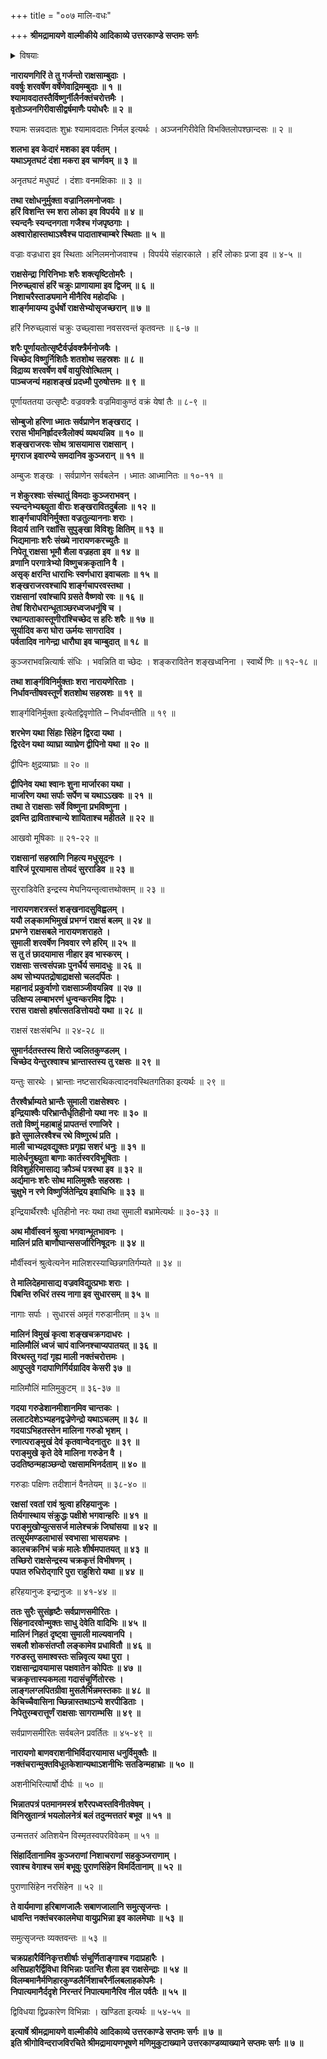 +++
title = "००७ मालि-वधः"

+++
**श्रीमद्रामायणे वाल्मीकीये आदिकाव्ये उत्तरकाण्डे सप्तमः सर्गः**


<details><summary>विषयाः</summary>

श्रीनारायणेन बहु-राक्षस-सेना-संहरण-पूर्वकं मालि-वधः ॥ १ ॥
</details>


**नारायणगिरिं ते तु गर्जन्तो राक्षसाम्बुदाः ।  
ववर्षुः शरवर्षेण वर्षेणेवाद्रिमम्बुदाः ॥ १ ॥  
श्यामावदातस्तैर्विष्णुर्नीलैर्नक्तंचरोत्तमैः ।  
वृतोञ्जनगिरीवासीद्वर्षमाणैः पयोधरैः ॥ २ ॥**

श्यामः सन्नवदातः शुभ्रः श्यामावदातः निर्मल इत्यर्थः । अञ्जनगिरीवेति विभक्तिलोपश्छान्दसः ॥ २ ॥

**शलभा इव केदारं मशका इव पर्वतम् ।  
यथाऽमृतघटं दंशा मकरा इव चार्णवम् ॥ ३ ॥**

अनृतघटं मधुघटं । दंशाः वनमक्षिकाः ॥ ३ ॥

**तथा रक्षोधनुर्मुक्ता वज्रानिलमनोजवाः ।  
हरिं विशन्ति स्म शरा लोका इव विपर्यये ॥ ४ ॥  
स्यन्दनैः स्यन्दनगता गजैश्च गंजपृष्ठगाः ।  
अश्वारोहास्तथाऽश्वैश्च पादाताश्चाम्बरे स्थिताः ॥ ५ ॥**

वज्राः वज्रधारा इव स्थिताः अनिलमनोजवाश्च । विपर्यये संहारकाले । हरिं लोकाः प्रजा इव ॥ ४-५ ॥

**राक्षसेन्द्रा गिरिनिभाः शरैः शक्त्यृष्टितोमरैः ।  
निरुच्छ्वासं हरिं चक्रुः प्राणायामा इव द्विजम् ॥ ६ ॥  
निशाचरैस्ताड्यमाने मीनैरिव महोदधिः ।  
शार्ङ्गमायम्य दुर्धर्षो राक्षसेभ्योसृजच्छरान् ॥ ७ ॥**

हरिं निरुच्छ्वासं चक्रुः उच्छ्वासा नवसरवन्तं कृतवन्तः ॥ ६-७ ॥

**शरैः पूर्णायतोत्सृष्टैर्वर्ज्रवक्त्रैर्मनोजवैः ।  
चिच्छेद विष्णुर्निशितैः शतशोथ सहस्रशः ॥ ८ ॥  
विद्राव्य शरवर्षेण वर्षं वायुरिवोत्थितम् ।  
पाञ्चजन्यं महाशङ्खं प्रदध्मौ पुरुषोत्तमः ॥ ९ ॥**

पूर्णायततया उत्सृष्टैः वज्रवक्त्रैः वज्रमिवाकुण्ठं वक्रं येषां तैः ॥ ८-९ ॥

**सोम्बुजो हरिणा ध्मातः सर्वप्राणेन शङ्खराट् ।  
ररास भीमनिर्ह्रादस्त्रैलोक्यं व्यथयन्निव ॥ १० ॥  
शङ्खराजरवः सोथ त्रासयामास राक्षसान् ।  
मृगराज इवारण्ये समदानिव कुञ्जरान् ॥ ११ ॥**

अम्बुजः शङ्खः । सर्वप्राणेन सर्वबलेन । ध्मातः आध्मानितः ॥ १०-११ ॥

**न शेकुरश्वाः संस्थातुं विमदाः कुञ्जराभवन् ।  
स्यन्दनेभ्यश्च्युता वीराः शङ्खरावितदुर्बलाः ॥ १२ ॥  
शार्ङ्गचापविनिर्मुक्ता वज्रतुल्याननाः शराः ।  
विदार्य तानि रक्षांसि सुपुङ्खा विविशुः क्षितिम् ॥ १३ ॥  
भिद्यमानाः शरैः संख्ये नारायणकरच्युतैः ॥  
निपेतू राक्षसा भूमौ शैला वज्रहता इव ॥ १४ ॥  
व्रणानि परगात्रेभ्यो विष्णुचक्रकृतानि वै ।  
असृक् क्षरन्ति धाराभिः स्वर्णधारा इवाचलाः ॥ १५ ॥  
शङ्खराजरवश्चापि शार्ङ्गचापरवस्तथा ।  
राक्षसानां रवांश्चापि ग्रसते वैष्णवो रवः ॥ १६ ॥  
तेषां शिरोधरान्धूताञ्छरध्वजधनूंषि च ।  
रथान्पताकास्तूणीरांश्चिच्छेद स हरिः शरैः ॥ १७ ॥  
सूर्यादिव करा घोरा ऊर्मयः सागरादिव ।  
पर्वतादिव नागेन्द्रा धारौघा इव चाम्बुदात् ॥ १८ ॥**

कुञ्जराभवन्नित्यार्षः संधिः । भवन्निति वा च्छेदः । शङ्करावितेन शङ्खध्वनिना । स्वार्थे णिः ॥ १२-१८ ॥

**तथा शार्ङ्गविनिर्मुक्ताः शरा नारायणेरिताः ।  
निर्धावन्तीषवस्तूर्णं शतशोथ सहस्रशः ॥ १९ ॥**

शार्ङ्गविनिर्मुक्ता इत्येतद्विवृणोति – निर्धावन्तीति ॥ १९ ॥

**शरभेण यथा सिंहाः सिंहेन द्विरदा यथा ।  
द्विरदेन यथा व्याघ्रा व्याघ्रेण द्वीपिनो यथा ॥ २० ॥**

द्वीपिनः क्षुद्रव्याघ्राः ॥ २० ॥

**द्वीपिनेव यथा श्वानः शुना मार्जारका यथा ।  
मार्जारेण यथा सर्पाः सर्पेण च यथाऽऽखवः ॥ २१ ॥  
तथा ते राक्षसाः सर्वे विष्णुना प्रभविष्णुना ।  
द्रवन्ति द्राविताश्चान्ये शायिताश्च महीतले ॥ २२ ॥**

आखवो मूषिकाः ॥ २१-२२ ॥

**राक्षसानां सहस्राणि निहत्य मधुसूदनः ।  
वारिजं पूरयामास तोयदं सुरराडिव ॥ २३ ॥**

सुरराडिवेति इन्द्रस्य मेघनियन्तृत्वात्तथोक्तम् ॥ २३ ॥

**नारायणशरत्रस्तं शङ्खनादसुविह्वलम् ।  
ययौ लङ्कामभिमुखं प्रभग्नं राक्षसं बलम् ॥ २४ ॥  
प्रभग्ने राक्षसबले नारायणशराहते ।  
सुमाली शरवर्षेण निववार रणे हरिम् ॥ २५ ॥  
स तु तं छादयामास नीहार इव भास्करम् ।  
राक्षसाः सत्त्वसंपन्नाः पुनर्धैर्य समादधुः ॥ २६ ॥  
अथ सोभ्यपतद्रोषाद्राक्षसो चलदर्पितः ।  
महानादं प्रकुर्वाणो राक्षसाञ्जीवयन्निव ॥ २७ ॥  
उत्क्षिप्य लम्बाभरणं धुन्वन्करमिव द्विपः ।  
ररास राक्षसो हर्षात्सतडित्तोयदो यथा ॥ २८ ॥**

राक्षसं रक्षःसंबन्धि ॥ २४-२८ ॥

**सुमार्नर्दतस्तस्य शिरो ज्वलितकुण्डलम् ।  
चिच्छेद येन्तुरश्वाश्च भ्रान्तास्तस्य तु रक्षसः ॥ २९ ॥**

यन्तुः सारथेः । भ्रान्ताः नष्टसारथिकत्वादनवस्थितगतिका इत्यर्थः ॥ २९ ॥

**तैरश्वैर्भ्राम्यते भ्रान्तैः सुमाली राक्षसेश्वरः ।  
इन्द्रियाश्वैः परिभ्रान्तैर्धृतिहीनो यथा नरः ॥ ३० ॥  
ततो विष्णुं महाबाहुं प्रापतन्तं रणाजिरे ।  
हृते सुमालेरश्वैश्च रथे विष्णुरथं प्रति ।  
माली चाभ्यद्रवद्युक्तः प्रगृह्य सशरं धनुः ॥ ३१ ॥  
मालेर्धनुश्च्युता बाणाः कार्तस्वरविभूषिताः ।  
विविशुर्हरिमासाद्य क्रौञ्चं पत्ररथा इव ॥ ३२ ॥  
अर्द्यमानः शरैः सोथ मालिमुक्तैः सहस्रशः ।  
चुक्षुभे न रणे विष्णुर्जितेन्द्रिय इवाधिभिः ॥ ३३ ॥**

इन्द्रियार्थैरश्वैः धृतिहीनो नरः यथा तथा सुमाली बभ्रामेत्यर्थः ॥ ३०-३३ ॥

**अथ मौर्वीस्वनं श्रुत्वा भगवान्भूतभावनः ।  
मालिनं प्रति बाणौघान्ससर्जारिनिषूदनः ॥ ३४ ॥**

मौर्वीस्वनं श्रुत्वेत्यनेन मालिशरस्याच्छिन्नगतिर्गम्यते ॥ ३४ ॥

**ते मालिदेहमासाद्य वज्रवविद्युत्प्रभाः शराः ।  
पिबन्ति रुधिरं तस्य नागा इव सुधारसम् ॥ ३५ ॥**

नागाः सर्पाः । सुधारसं अमृतं गरुडानीतम् ॥ ३५ ॥

**मालिनं विमुखं कृत्वा शङ्खचक्रगदाधरः ।  
मालिमौलिं ध्वजं चापं वाजिनश्चाप्यपातयत् ॥ ३६ ॥  
विरथस्तु गदां गृह्य माली नक्तंचरोत्तमः ।  
आपुप्लुवे गदापाणिर्गिर्यग्रादिव केसरी ३७ ॥**

मालिमौलिं मालिमुकुटम् ॥ ३६-३७ ॥

**गदया गरुडेशानमीशानमिव चान्तकः ।  
ललाटदेशेऽभ्यहनद्वज्रेणेन्द्रो यथाऽचलम् ॥ ३८ ॥  
गदयाऽभिहतस्तेन मालिना गरुडो भृशम् ।  
रणात्पराङ्मुखं देवं कृतवान्वेदनातुरः ॥ ३९ ॥  
पराङ्मुखे कृते देवे मालिना गरुडेन वै ।  
उदतिष्ठन्महाञ्छन्दो रक्षसामभिनर्दताम् ॥ ४० ॥**

गरुडाः पक्षिणः तदीशानं वैनतेयम् ॥ ३८-४० ॥

**रक्षसां रवतां रावं श्रुत्वा हरिहयानुजः ।  
तिर्यगास्थाय संक्रुद्धः पक्षीशे भगवान्हरिः ॥ ४१ ॥  
पराङ्मुखोप्युत्ससर्ज मालेश्चक्रं जिघांसया ॥ ४२ ॥  
तत्सूर्यमण्डलाभासं स्वभासा भासयन्नभः ।  
कालचक्रनिभं चक्रं मालेः शीर्षमपातयत् ॥ ४३ ॥  
तच्छिरो राक्षसेन्द्रस्य चक्रकृत्तं विभीषणम् ।  
पपात रुधिरोद्गारि पुरा राहुशिरो यथा ॥ ४४ ॥**

हरिहयानुजः इन्द्रानुजः ॥ ४१-४४ ॥

**ततः सुरैः सुसंहृष्टैः सर्वप्राणसमीरितः ।  
सिंहनादरवोन्मुक्तः साधु देवेति वादिभिः ॥ ४५ ॥  
मालिनं निहतं दृष्ट्वा सुमाली माल्यवानपि ।  
सबलौ शोकसंतप्तौ लङ्कामेव प्रधावितौ ॥ ४६ ॥  
गरुडस्तु समाश्वस्तः सन्निवृत्य यथा पुरा ।  
राक्षसान्द्रावयामास पक्षवातेन कोपितः ॥ ४७ ॥  
चक्रकृत्तास्यकमला गदासंचूर्णितोरसः ।  
लाङ्गलग्लपितग्रीवा मुसलैर्भिन्नमस्तकाः ॥ ४८ ॥  
केचिच्चैवासिना च्छिन्नास्तथाऽन्ये शरपीडिताः ।  
निपेतुरम्बरात्तूर्णं राक्षसाः सागराम्भसि ॥ ४९ ॥**

सर्वप्राणसमीरितः सर्वबलेन प्रवर्तितः ॥ ४५-४९ ॥

**नारायणो बाणवराशनीभिर्विदारयामास धनुर्विमुक्तैः ॥  
नक्तंचरान्मुक्तविधूतकेशान्यथाऽशनीभिः सतडिन्महाभ्राः ॥ ५० ॥**

अशनीभिरित्यार्षो दीर्घः ॥ ५० ॥

**भिन्नातपत्रं पतमानमस्त्रं शरैरपध्वस्तविनीतवेषम् ।  
विनिस्रुतान्त्रं भयलोलनेत्रं बलं तदुन्मत्ततरं बभूव ॥ ५१ ॥**

उन्मत्ततरं अतिशयेन विस्मृतस्वपरविवेकम् ॥ ५१ ॥

**सिंहार्दितानामिव कुञ्जराणां निशाचराणां सहकुञ्जराणाम् ।  
रवाश्च वेगाश्च समं बभूवुः पुराणसिंहेन विमर्दितानाम् ॥ ५२ ॥**

पुराणासिंहेन नरसिंहेन ॥ ५२ ॥

**ते वार्यमाणा हरिबाणजालैः सबाणजालानि समुत्सृजन्तः ।  
धावन्ति नक्तंचरकालमेघा वायुप्रभिन्ना इव कालमेघाः ॥ ५३ ॥**

समुत्सृजन्तः व्यक्तवन्तः ॥ ५३ ॥

**चक्रप्रहारैर्विनिकृत्तशीर्षाः संचूर्णिताङ्गाश्च गदाप्रहारैः ।  
असिप्रहारैर्द्विविधा विभिन्नाः पतन्ति शैला इव राक्षसेन्द्राः ॥ ५४ ॥  
विलम्बमानैर्मणिहारकुण्डलैर्निशाचरैर्नीलबलाहकोपमैः ।  
निपात्यमानैर्ददृशे निरन्तरं निपात्यमानैरिव नील पर्वतैः ॥ ५५ ॥**

द्विविधया द्विप्रकारेण विभिन्नाः । खण्डिता इत्यर्थः ॥ ५४-५५ ॥

**इत्यार्षे श्रीमद्रामायणे वाल्मीकीये आदिकाव्ये उत्तरकाण्डे सप्तमः सर्गः ॥ ७ ॥  
इति श्रीगोविन्दराजविरचिते श्रीमद्रामायणभूषणे मणिमुकुटाख्याने उत्तरकाण्डव्याख्याने सप्तमः सर्गः ॥ ७ ॥**
